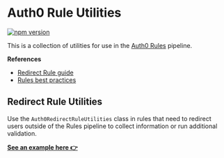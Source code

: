 # Auth0 Rule Utilities

[![npm version](https://badge.fury.io/js/%40auth0%2Frule-utilities.svg)](https://badge.fury.io/js/%40auth0%2Frule-utilities)

This is a collection of utilities for use in the
[Auth0 Rules](https://auth0.com/docs/rules) pipeline.

**References**

- [Redirect Rule guide](https://auth0.com/docs/rules/redirect-users)
- [Rules best practices](https://auth0.com/docs/best-practices/rules-best-practices)

## Redirect Rule Utilities

Use the `Auth0RedirectRuleUtilities` class in rules that need to redirect users
outside of the Rules pipeline to collect information or run additional
validation.

**[See an example here 👉](https://github.com/auth0/rule-utilities/blob/master/examples/redirectRuleExample.js)**
